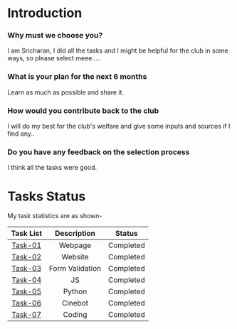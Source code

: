 # Introduction
### Why must we choose you?  
I am Sricharan, I did all the tasks and I might be helpful for the club in some ways, so please select meee.....
### What is your plan for the next 6 months  
Learn as much as possible and share it.
### How would you contribute back to the club  
I will do my best for the club's welfare and give some inputs and sources if I find any..
### Do you have any feedback on the selection process  
I think all the tasks were good.

# Tasks Status

My task statistics are as shown-

| Task List | Description | Status |
| :-:       | :-:         | :-:    |
| [Task-01](https://github.com/Sricharan-V/technity-tasks/tree/main/task-1)   | Webpage | Completed |
| [Task-02](https://github.com/Sricharan-V/technity-tasks/tree/main/task-2)   | Website | Completed |
| [Task-03](https://github.com/Sricharan-V/technity-tasks/tree/main/task-3)   | Form Validation | Completed |
| [Task-04](https://github.com/Sricharan-V/technity-tasks/tree/main/task-4)  | JS | Completed |
| [Task-05](https://github.com/Sricharan-V/technity-tasks/tree/main/task-5)   | Python | Completed |
| [Task-06](https://github.com/Sricharan-V/technity-tasks/tree/main/task-6)   | Cinebot | Completed |
| [Task-07](https://github.com/Sricharan-V/technity-tasks/tree/main/task-7)   | Coding | Completed |

